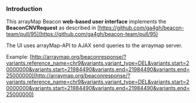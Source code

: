 ### Introduction

This arrayMap Beacon **web-based user interface** implements the **BeaconCNVRequest** as described in [https://github.com/ga4gh/beacon-team/pull/95](https://github.com/ga4gh/beacon-team/pull/95)

The UI uses arrayMap-API to AJAX send queries to the arraymap server.

Example: [http://arraymap.org/beaconresponse/?variants.reference_name=chr9&variants.variant_type=DEL&variants.start=20000000&variants.start=21984490&variants.end=21984490&variants.end=25000000](http://arraymap.org/beaconresponse/?variants.reference_name=chr9&variants.variant_type=DEL&variants.start=20000000&variants.start=21984490&variants.end=21984490&variants.end=25000000)
